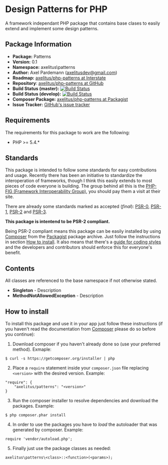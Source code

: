 # Design Patterns for PHP

A framework independant PHP  package that contains base clases to easily extend and implement some design patterns.

## Package Information

* **Package:** Patterns
* **Version:** 0.1
* **Namespace:** axelitus\patterns
* **Author:** Axel Pardemann (axelitusdev@gmail.com)
* **Roadmap:** [axelitus/php-patterns at Interstate]()
* **Repository**: [axelitus/php-patterns at GitHub](https://github.com/axelitus/php-patterns "patterns at GitHub")
* **Build Status (master):** [![Build Status](https://secure.travis-ci.org/axelitus/php-patterns.png?branch=master)](http://travis-ci.org/axelitus/php-patterns)
* **Build Status (develop):** [![Build Status](https://secure.travis-ci.org/axelitus/php-patterns.png?branch=develop)](http://travis-ci.org/axelitus/php-patterns)
* **Composer Package:** [axelitus/php-patterns at Packagist](http://packagist.org/packages/axelitus/php-patterns "axelitus/php-patterns at Packagist")
* **Issue Tracker:** [GitHub's issue tracker](https://github.com/axelitus/php-patterns/issues "GitHub's issue tracker")

## Requirements

The requirements for this package to work are the following:

* PHP >= 5.4.*

## Standards

This package is intended to follow some standards for easy contributions and usage. Recently there has been an initiative to standardize the interoperation of frameworks, though I think this easily extends to most pieces of code everyone is building. The group behind all this is the [PHP-FIG (Framework Interoperability Group)](http://www.php-fig.org), you should pay them a visit at their site.

There are already some standards marked as accepted (_final_): [PSR-0](https://github.com/php-fig/fig-standards/blob/master/accepted/PSR-0.md), [PSR-1](https://github.com/php-fig/fig-standards/blob/master/accepted/PSR-1-basic-coding-standard.md), [PSR-2](https://github.com/php-fig/fig-standards/blob/master/accepted/PSR-2-coding-style-guide.md) and [PSR-3](https://github.com/php-fig/fig-standards/blob/master/accepted/PSR-3-logger-interface.md).

**This package is intentend to be PSR-2 compliant.**

Being PSR-2 compliant means this package can be easily installed by using [Composer](getcomposer.org) from the [Packagist](http://packagist.org) package archive. Just follow the instructions in section [How to install](#how-to-install). It also means that there's a [guide for coding styles](https://github.com/php-fig/fig-standards/blob/master/accepted/PSR-2-coding-style-guide.md) and the developers and contributors should enforce this for everyone's benefit.

## Contents

All classes are referenced to the base namespace if not otherwise stated.

 - **Singleton** - Description
 - **MethodNotAllowedException** - Description

## How to install

To install this package and use it in your app just follow these instructions (if you haven't read the documentation from [Composer](http://getcomposer.org) please do so before you continue):

1. Download composer if you haven't already done so (use your preferred method). Exmaple:
```
$ curl -s https://getcomposer.org/installer | php
```

2. Place a `require` statement inside your `composer.json` file replacing `<version>` with the desired version. Example:
```
"require": {
    "axelitus/patterns": "<version>"
}
```

3. Run the composer installer to resolve dependencies and download the packages. Example:
```
$ php composer.phar install
```

4. In order to use the packages you have to _load_ the autoloader that was generated by composer. Example:
```
require 'vendor/autoload.php';
```

5. Finally just use the package classes as needed:
```
axelitus\patterns\<class>::<function>(<params>);
```
